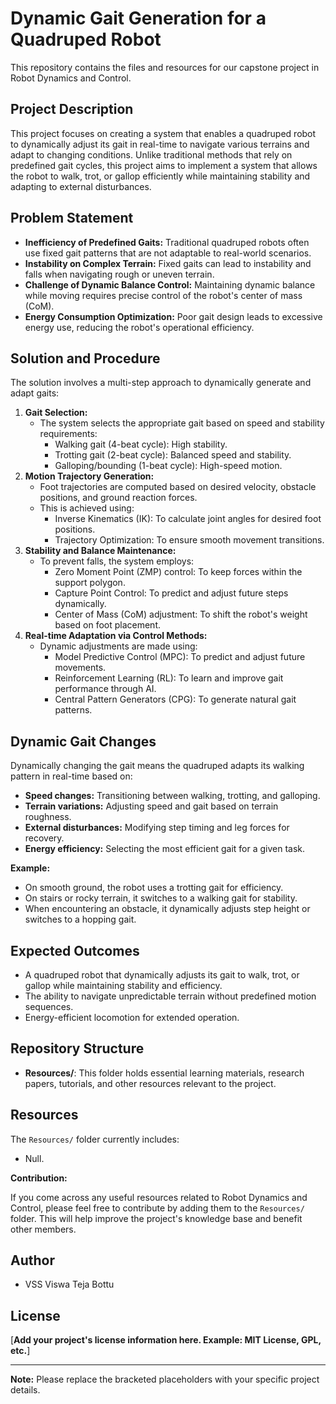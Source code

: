 # Dynamic Gait Generation for a Quadruped Robot

This repository contains the files and resources for our capstone project in Robot Dynamics and Control.

## Project Description

This project focuses on creating a system that enables a quadruped robot to dynamically adjust its gait in real-time to navigate various terrains and adapt to changing conditions. Unlike traditional methods that rely on predefined gait cycles, this project aims to implement a system that allows the robot to walk, trot, or gallop efficiently while maintaining stability and adapting to external disturbances.

## Problem Statement

* **Inefficiency of Predefined Gaits:** Traditional quadruped robots often use fixed gait patterns that are not adaptable to real-world scenarios.
* **Instability on Complex Terrain:** Fixed gaits can lead to instability and falls when navigating rough or uneven terrain.
* **Challenge of Dynamic Balance Control:** Maintaining dynamic balance while moving requires precise control of the robot's center of mass (CoM).
* **Energy Consumption Optimization:** Poor gait design leads to excessive energy use, reducing the robot's operational efficiency.

## Solution and Procedure

The solution involves a multi-step approach to dynamically generate and adapt gaits:

1.  **Gait Selection:**
    * The system selects the appropriate gait based on speed and stability requirements:
        * Walking gait (4-beat cycle): High stability.
        * Trotting gait (2-beat cycle): Balanced speed and stability.
        * Galloping/bounding (1-beat cycle): High-speed motion.
2.  **Motion Trajectory Generation:**
    * Foot trajectories are computed based on desired velocity, obstacle positions, and ground reaction forces.
    * This is achieved using:
        * Inverse Kinematics (IK): To calculate joint angles for desired foot positions.
        * Trajectory Optimization: To ensure smooth movement transitions.
3.  **Stability and Balance Maintenance:**
    * To prevent falls, the system employs:
        * Zero Moment Point (ZMP) control: To keep forces within the support polygon.
        * Capture Point Control: To predict and adjust future steps dynamically.
        * Center of Mass (CoM) adjustment: To shift the robot's weight based on foot placement.
4.  **Real-time Adaptation via Control Methods:**
    * Dynamic adjustments are made using:
        * Model Predictive Control (MPC): To predict and adjust future movements.
        * Reinforcement Learning (RL): To learn and improve gait performance through AI.
        * Central Pattern Generators (CPG): To generate natural gait patterns.

## Dynamic Gait Changes

Dynamically changing the gait means the quadruped adapts its walking pattern in real-time based on:

* **Speed changes:** Transitioning between walking, trotting, and galloping.
* **Terrain variations:** Adjusting speed and gait based on terrain roughness.
* **External disturbances:** Modifying step timing and leg forces for recovery.
* **Energy efficiency:** Selecting the most efficient gait for a given task.

**Example:**

* On smooth ground, the robot uses a trotting gait for efficiency.
* On stairs or rocky terrain, it switches to a walking gait for stability.
* When encountering an obstacle, it dynamically adjusts step height or switches to a hopping gait.

## Expected Outcomes

* A quadruped robot that dynamically adjusts its gait to walk, trot, or gallop while maintaining stability and efficiency.
* The ability to navigate unpredictable terrain without predefined motion sequences.
* Energy-efficient locomotion for extended operation.




## Repository Structure

* **Resources/**: This folder holds essential learning materials, research papers, tutorials, and other resources relevant to the project.

## Resources

The `Resources/` folder currently includes:

* Null.

**Contribution:**

If you come across any useful resources related to Robot Dynamics and Control, please feel free to contribute by adding them to the `Resources/` folder. This will help improve the project's knowledge base and benefit other members.


## Author

* VSS Viswa Teja Bottu

## License

[**Add your project's license information here. Example: MIT License, GPL, etc.**]

---

**Note:** Please replace the bracketed placeholders with your specific project details.
